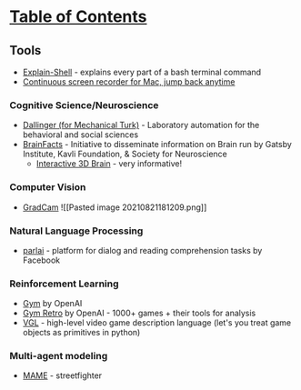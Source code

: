 # [Table of Contents](/ML-Brain-Resources)

## Tools
  * [Explain-Shell](https://explainshell.com/) - explains every part of a bash terminal command
  * [Continuous screen recorder for Mac, jump back anytime](https://dejavideo.app/)


### Cognitive Science/Neuroscience

  * [Dallinger (for Mechanical Turk)](http://docs.dallinger.io/en/v3.4.1/) - Laboratory automation for the behavioral and social sciences
  * [BrainFacts](http://www.brainfacts.org/) - Initiative to disseminate information on Brain run by Gatsby Institute, Kavli Foundation, & Society for Neuroscience
    * [Interactive 3D Brain](http://www.brainfacts.org/3d-brain) - very informative!

### Computer Vision
* [GradCam](https://github.com/jacobgil/pytorch-grad-cam)
![[Pasted image 20210821181209.png]]

### Natural Language Processing

  * [parlai](http://parl.ai/) - platform for dialog and reading comprehension tasks by Facebook


### Reinforcement Learning

  * [Gym](https://gym.openai.com/) by OpenAI
  * [Gym Retro](https://github.com/openai/retro) by OpenAI - 1000+ games + their tools for analysis
  * [VGL](https://github.com/schaul/py-vgdl) - high-level video game description language (let's you treat game objects as primitives in python)


### Multi-agent modeling
  * [MAME](https://www.mamedev.org/) - streetfighter